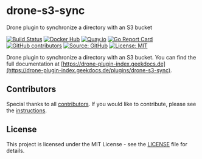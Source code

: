 # drone-s3-sync

Drone plugin to synchronize a directory with an S3 bucket

[![Build Status](https://img.shields.io/drone/build/thegeeklab/drone-s3-sync?logo=drone&server=https%3A%2F%2Fdrone.thegeeklab.de)](https://drone.thegeeklab.de/thegeeklab/drone-s3-sync)
[![Docker Hub](https://img.shields.io/badge/dockerhub-latest-blue.svg?logo=docker&logoColor=white)](https://hub.docker.com/r/thegeeklab/drone-s3-sync)
[![Quay.io](https://img.shields.io/badge/quay-latest-blue.svg?logo=docker&logoColor=white)](https://quay.io/repository/thegeeklab/drone-s3-sync)
[![Go Report Card](https://goreportcard.com/badge/github.com/thegeeklab/drone-s3-sync)](https://goreportcard.com/report/github.com/thegeeklab/drone-s3-sync)
[![GitHub contributors](https://img.shields.io/github/contributors/thegeeklab/drone-s3-sync)](https://github.com/thegeeklab/drone-s3-sync/graphs/contributors)
[![Source: GitHub](https://img.shields.io/badge/source-github-blue.svg?logo=github&logoColor=white)](https://github.com/thegeeklab/drone-s3-sync)
[![License: MIT](https://img.shields.io/github/license/thegeeklab/drone-s3-sync)](https://github.com/thegeeklab/drone-s3-sync/blob/main/LICENSE)

Drone plugin to synchronize a directory with an S3 bucket. You can find the full documentation at [https://drone-plugin-index.geekdocs.de](https://drone-plugin-index.geekdocs.de/plugins/drone-s3-sync).

## Contributors

Special thanks to all [contributors](https://github.com/thegeeklab/drone-s3-sync/graphs/contributors). If you would like to contribute, please see the [instructions](https://github.com/thegeeklab/drone-s3-sync/blob/main/CONTRIBUTING.md).

## License

This project is licensed under the MIT License - see the [LICENSE](https://github.com/thegeeklab/drone-s3-sync/blob/main/LICENSE) file for details.
